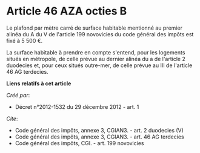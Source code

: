 # Article 46 AZA octies B

Le plafond par mètre carré de surface habitable mentionné au premier alinéa du A du V de l'article 199 novovicies du code
général des impôts est fixé à 5 500 €.

La surface habitable à prendre en compte s'entend, pour les logements situés en métropole, de celle prévue au dernier alinéa
du a de l'article 2 duodecies et, pour ceux situés outre-mer, de celle prévue au III de l'article 46 AG terdecies.

**Liens relatifs à cet article**

_Créé par_:

  - Décret n°2012-1532 du 29 décembre 2012 - art. 1

_Cite_:

  - Code général des impôts, annexe 3, CGIAN3. - art. 2 duodecies (V)
  - Code général des impôts, annexe 3, CGIAN3. - art. 46 AG terdecies
  - Code général des impôts, CGI. - art. 199 novovicies
